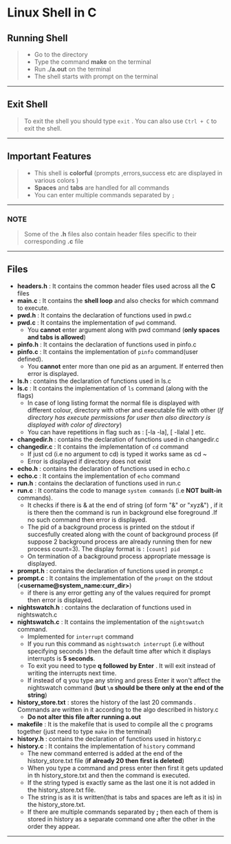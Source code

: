 # Linux Shell in C 
## Running Shell
> - Go to the directory
> - Type the command **make** on the terminal
> - Run **./a.out** on the terminal
> - The shell starts with prompt on the terminal
---
## Exit Shell
> To exit the shell you should type `exit` . You can also use `Ctrl + C` to exit the shell.
---
## Important Features
> - This shell is **colorful** (prompts ,errors,success etc are displayed in various colors )
> - **Spaces** and **tabs** are handled for all commands
> - You can enter multiple commands separated by `;`
---
### NOTE 
> Some of the **.h** files also contain header files specific to their corresponding **.c** file
---
## Files

- **headers.h** : It contains the common header files used across all the **C** files
- **main.c** : It contains the **shell loop** and also checks for which command to execute.
- **pwd.h** : It contains the declaration of functions used in pwd.c
- **pwd.c** : It contains the implementation of `pwd` command.
    * You **cannot** enter argument along with pwd command (**only spaces and tabs is allowed**)
- **pinfo.h** : It contains the declaration of functions used in pinfo.c
- **pinfo.c** : It contains the implementation of `pinfo` command(user defined).
    * You **cannot** enter more than one pid as an argument. If enterred then error is displayed.
- **ls.h** : contains the declaration of functions used in ls.c
- **ls.c** : It contains the implementation of `ls` command (along with the flags)
    * In case of long listing format the normal file is displayed with different colour, directory with other and executable file with other (*If directory has execute permissions for user then also directory is displayed with color of directory*)
    * You can have repetitions  in flag such as : [-la -la], [ -llalal ] etc.
- **changedir.h** : contains the declaration of functions used in changedir.c
- **changedir.c** : It contains the implementation of `cd` command
    *  If just cd (i.e no argument to cd) is typed it works same as cd ~ 
    *  Error is displayed if directory does not exist
- **echo.h** : contains the declaration of functions used in echo.c
- **echo.c** : It contains the implementation of `echo` command
- **run.h** : contains the declaration of functions used in run.c
- **run.c** : It contains the code to manage `system commands` (i.e **NOT built-in** commands). 
    * It checks if there is & at the end of string (of form "&" or "xyz&") , if it is there then the command is run in background else foreground .If no such command then error is displayed.
    * The pid of a background process is printed on the stdout if succesfully created along with the count of background process (if suppose 2 background process are already running then for new process count=3). The display format is : `[count] pid`
    * On termination of a background process appropriate message is displayed.
- **prompt.h** : contains the declaration of functions used in prompt.c
- **prompt.c** : It contains the implementation of the `prompt` on the stdout (**<username@system_name:curr_dir>**)
    * if there is any error getting any of the values required for prompt then error is displayed.
- **nightswatch.h** : contains the declaration of functions used in nightswatch.c
- **nightswatch.c** : It contains the implementation of the `nightswatch` command.
    * Implemented for `interrupt` command
    * If you run this command as `nightswatch interrupt` (i.e without specifying seconds ) then the default time after which it displays interrupts is **5 seconds**.
    * To exit you need to type **q followed by Enter** . It will exit instead of writing the interrupts next time.
    * If instead of q you type any string and press Enter it won't affect the nightswatch command (**but `\n` should be there only at the end of the string**)
- **history_store.txt** : stores the history of the last 20 commands . Commands are written in it according to the algo described in history.c
    * **Do not alter this file after running a.out**
- **makefile** : It is the makefile that is used to compile all the c programs together (just need to type `make` in the terminal)
- **history.h** : contains the declaration of functions used in history.c
- **history.c** : It contains the implementation of `history` command
    * The new command enterred is added at the end of the history_store.txt file (**if already 20 then first is deleted**)
    * When you type a command and press enter then first it gets updated in th history_store.txt and then the command is executed.
    * If the string typed is exactly same as the last one it is not added in the history_store.txt file. 
    * The string is as it is written(that is tabs and spaces are left as it is) in the history_store.txt.
    * If there are multiple commands separated by **;** then each of them is stored in history as a separate command one after the other in the order they appear.








---
